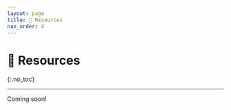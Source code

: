 ```yaml
---
layout: page
title: 📖 Resources
nav_order: 4
---
```


# 📖 Resources
{:.no_toc}

---

<!-- ## Table of contents
{: .no_toc .text-delta }

1. TOC
{:toc}

--- -->

Coming soon!
